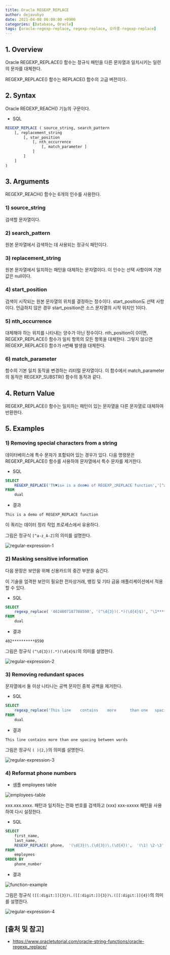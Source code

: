 ```yaml
---
title: Oracle REGEXP_REPLACE
author: dejavuhyo
date: 2021-04-08 06:00:00 +0900
categories: [Database, Oracle]
tags: [oracle-regexp-replace, regexp-replace, 오라클-regexp-replace]
---
```


## 1. Overview
Oracle REGEXP_REPLACE() 함수는 정규식 패턴을 다른 문자열과 일치시키는 일련의 문자를 대체한다.

REGEXP_REPLACE() 함수는 REPLACE() 함수의 고급 버전이다.

## 2. Syntax
Oracle REGEXP_REACH() 기능의 구문이다.

* SQL

```sql
REGEXP_REPLACE ( source_string, search_pattern
    [, replacement_string
        [, star_position
            [, nth_occurrence
                [, match_parameter ]
            ]
        ]
    ]
)
```

## 3. Arguments
REGEXP_REACH() 함수는 6개의 인수를 사용한다.

### 1) source_string
검색할 문자열이다.

### 2) search_pattern
원본 문자열에서 검색하는 데 사용되는 정규식 패턴이다.

### 3) replacement_string
원본 문자열에서 일치하는 패턴을 대체하는 문자열이다. 이 인수는 선택 사항이며 기본값은 null이다.

### 4) start_position
검색이 시작되는 원본 문자열의 위치를 결정하는 정수이다. start_position도 선택 사항이다. 언급하지 않은 경우 start_position은 소스 문자열의 시작 위치인 1이다.

### 5) nth_occurrence
대체해야 하는 위치를 나타내는 양수가 아닌 정수이다. nth_position이 0이면, REGEXP_REPLACE() 함수가 일치 항목의 모든 항목을 대체한다. 그렇지 않으면 REGEXP_REPLACE() 함수가 n번째 발생을 대체한다.

### 6) match_parameter
함수의 기본 일치 동작을 변경하는 리터럴 문자열이다. 이 함수에서 match_parameter의 동작은 REGEXP_SUBSTR() 함수의 동작과 같다.

## 4. Return Value
REGEXP_REPLACE() 함수는 일치하는 패턴이 있는 문자열을 다른 문자열로 대체하여 반환한다.

## 5. Examples

### 1) Removing special characters from a string
데이터베이스에 특수 문자가 포함되어 있는 경우가 있다. 다음 명령문은 REGEXP_REPLACE() 함수를 사용하여 문자열에서 특수 문자를 제거한다.

* SQL

```sql
SELECT
    REGEXP_REPLACE('Th♥is∞ is a dem☻o of REGEXP_♫REPLACE function','[^a-z_A-Z ]')
FROM 
    dual
```

* 결과

```text
This is a demo of REGEXP_REPLACE function
```

이 쿼리는 데이터 정리 작업 프로세스에서 유용하다.

그림은 정규식 ```[^a-z_A-Z]```의 의미를 설명한다.

![regular-expression-1](/assets/img/2021-04-08-oracle-regexp-replace/regular-expression-1.png)

### 2) Masking sensitive information
다음 문장은 보안을 위해 신용카드의 중간 부분을 숨긴다.

이 기술을 엄격한 보안이 필요한 전자상거래, 뱅킹 및 기타 금융 애플리케이션에서 적용할 수 있다.

* SQL

```sql
SELECT
    regexp_replace( '4024007187788590', '(^\d{3})(.*)(\d{4}$)', '\1**********\3' ) credit_card
FROM
    dual
```

* 결과

```text
402**********8590
```

그림은 정규식 ```(^\d{3})(.*)(\d{4}$)```의 의미를 설명한다.

![regular-expression-2](/assets/img/2021-04-08-oracle-regexp-replace/regular-expression-2.png)

### 3) Removing redundant spaces
문자열에서 둘 이상 나타나는 공백 문자인 중복 공백을 제거한다.

* SQL

```sql
SELECT
    regexp_replace('This line    contains    more      than one   spacing      between      words', '( ){2,}', ' ' ) regexp_replace
FROM
    dual
```

* 결과

```text
This line contains more than one spacing between words
```

그림은 정규식 ```( ){2,}```의 의미를 설명한다.

![regular-expression-3](/assets/img/2021-04-08-oracle-regexp-replace/regular-expression-3.png)

### 4) Reformat phone numbers

* 샘플 employees table

![employees-table](/assets/img/2021-04-08-oracle-regexp-replace/employees-table.png)

xxx.xxx.xxxx. 패턴과 일치하는 전화 번호를 검색하고 (xxx) xxx-xxxxx 패턴을 사용하여 다시 설정한다.

* SQL

```sql
SELECT
    first_name, 
    last_name,
    REGEXP_REPLACE( phone,  '(\d{3})\.(\d{3})\.(\d{4})',  '(\1) \2-\3' ) phone_number
FROM
    employees
ORDER BY
    phone_number
```

* 결과

![function-example](/assets/img/2021-04-08-oracle-regexp-replace/function-example.png)

그림은 정규식 ```([[:digit:]]{3})\.([[:digit:]]{3})\.([[:digit:]]{4})```의 의미를 설명한다.

![regular-expression-4](/assets/img/2021-04-08-oracle-regexp-replace/regular-expression-4.png)

## [출처 및 참고]
* <https://www.oracletutorial.com/oracle-string-functions/oracle-regexp_replace/>
